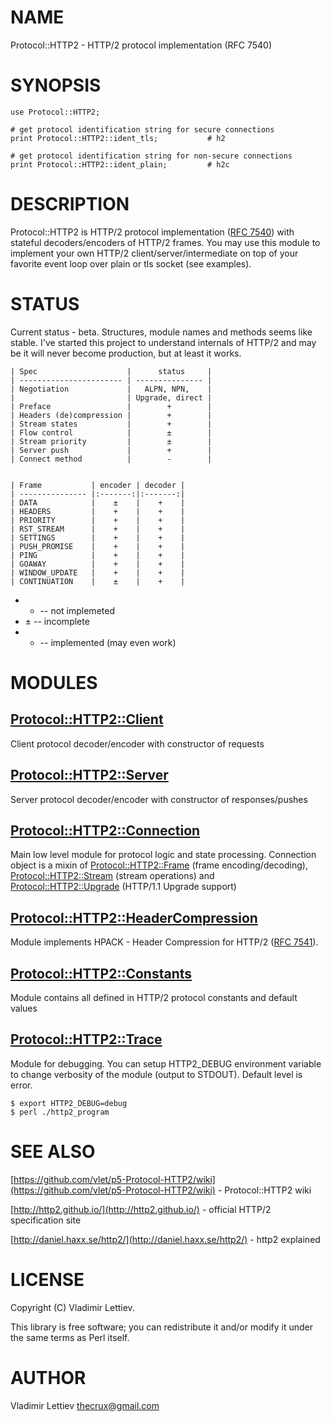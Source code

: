 # NAME

Protocol::HTTP2 - HTTP/2 protocol implementation (RFC 7540)

# SYNOPSIS

    use Protocol::HTTP2;

    # get protocol identification string for secure connections
    print Protocol::HTTP2::ident_tls;           # h2

    # get protocol identification string for non-secure connections
    print Protocol::HTTP2::ident_plain;         # h2c

# DESCRIPTION

Protocol::HTTP2 is HTTP/2 protocol implementation ([RFC 7540](https://tools.ietf.org/html/rfc7540)) with stateful
decoders/encoders of HTTP/2 frames. You may use this module to implement your
own HTTP/2 client/server/intermediate on top of your favorite event loop over
plain or tls socket (see examples).

# STATUS

Current status - beta. Structures, module names and methods seems like stable.
I've started this project to understand internals of HTTP/2 and may be it will
never become production, but at least it works.

    | Spec                    |      status     |
    | ----------------------- | --------------- |
    | Negotiation             |   ALPN, NPN,    |
    |                         | Upgrade, direct |
    | Preface                 |        +        |
    | Headers (de)compression |        +        |
    | Stream states           |        +        |
    | Flow control            |        ±        |
    | Stream priority         |        ±        |
    | Server push             |        +        |
    | Connect method          |        -        |


    | Frame           | encoder | decoder |
    | --------------- |:-------:|:-------:|
    | DATA            |    ±    |    +    |
    | HEADERS         |    +    |    +    |
    | PRIORITY        |    +    |    +    |
    | RST_STREAM      |    +    |    +    |
    | SETTINGS        |    +    |    +    |
    | PUSH_PROMISE    |    +    |    +    |
    | PING            |    +    |    +    |
    | GOAWAY          |    +    |    +    |
    | WINDOW_UPDATE   |    +    |    +    |
    | CONTINUATION    |    ±    |    +    |

- - -- not implemeted
- ± -- incomplete
- + -- implemented (may even work)

# MODULES

## [Protocol::HTTP2::Client](https://metacpan.org/pod/Protocol%3A%3AHTTP2%3A%3AClient)

Client protocol decoder/encoder with constructor of requests

## [Protocol::HTTP2::Server](https://metacpan.org/pod/Protocol%3A%3AHTTP2%3A%3AServer)

Server protocol decoder/encoder with constructor of responses/pushes

## [Protocol::HTTP2::Connection](https://metacpan.org/pod/Protocol%3A%3AHTTP2%3A%3AConnection)

Main low level module for protocol logic and state processing. Connection
object is a mixin of [Protocol::HTTP2::Frame](https://metacpan.org/pod/Protocol%3A%3AHTTP2%3A%3AFrame) (frame encoding/decoding),
[Protocol::HTTP2::Stream](https://metacpan.org/pod/Protocol%3A%3AHTTP2%3A%3AStream) (stream operations) and [Protocol::HTTP2::Upgrade](https://metacpan.org/pod/Protocol%3A%3AHTTP2%3A%3AUpgrade)
(HTTP/1.1 Upgrade support)

## [Protocol::HTTP2::HeaderCompression](https://metacpan.org/pod/Protocol%3A%3AHTTP2%3A%3AHeaderCompression)

Module implements HPACK - Header Compression for HTTP/2 ([RFC 7541](https://tools.ietf.org/html/rfc7541)).

## [Protocol::HTTP2::Constants](https://metacpan.org/pod/Protocol%3A%3AHTTP2%3A%3AConstants)

Module contains all defined in HTTP/2 protocol constants and default values

## [Protocol::HTTP2::Trace](https://metacpan.org/pod/Protocol%3A%3AHTTP2%3A%3ATrace)

Module for debugging. You can setup HTTP2\_DEBUG environment variable to change
verbosity of the module (output to STDOUT). Default level is error.

    $ export HTTP2_DEBUG=debug
    $ perl ./http2_program

# SEE ALSO

[https://github.com/vlet/p5-Protocol-HTTP2/wiki](https://github.com/vlet/p5-Protocol-HTTP2/wiki) - Protocol::HTTP2 wiki

[http://http2.github.io/](http://http2.github.io/) - official HTTP/2 specification site

[http://daniel.haxx.se/http2/](http://daniel.haxx.se/http2/) - http2 explained

# LICENSE

Copyright (C) Vladimir Lettiev.

This library is free software; you can redistribute it and/or modify
it under the same terms as Perl itself.

# AUTHOR

Vladimir Lettiev <thecrux@gmail.com>
